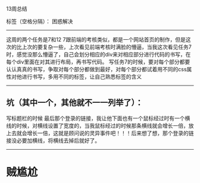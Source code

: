 ﻿13周总结

标签（空格分隔）： 困惑解决

---

这周的两个任务是7和12
7跟前端的考核类似，都是一个网站首页的制作，但是这次的比上次的要复杂一些，上次看见前端考核时满脸的懵逼，当我这次看见任务7时，感觉没那么懵逼了，自己会划分相应的div来对相应部分进行代码的书写，在每个div里面在对其进行布局，再书写代码。
写任务7的时候，要对每个部分都要认认真真的书写，争取对每个部分都做到最好，对每个部分都试着用不同的css属性对他进行书写，多用不同的标签，让自己熟悉标签的含义


---
坑（其中一个，其他就不一一列举了）：
---
写标题栏的时候
最后那个登录的链接，我让他下面也有一个鼠标经过时有一个横线的时候，对横线设置了宽度的，当我鼠标经过的时候那条横线就会增长一倍，放上去就会增长一倍，这就是顾问说的灵异事件吧！！！后来想了想，那个登录的链接没必要加横线，将横线去掉后就好了。

---

贼尴尬
===